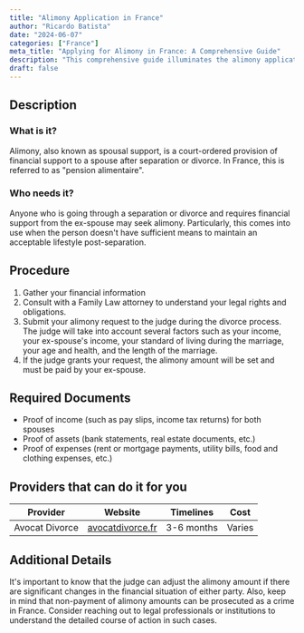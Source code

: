```yaml
---
title: "Alimony Application in France"
author: "Ricardo Batista"
date: "2024-06-07"
categories: ["France"]
meta_title: "Applying for Alimony in France: A Comprehensive Guide"
description: "This comprehensive guide illuminates the alimony application process in France"
draft: false
---
```


## Description

### What is it?
Alimony, also known as spousal support, is a court-ordered provision of financial support to a spouse after separation or divorce. In France, this is referred to as "pension alimentaire". 

### Who needs it?
Anyone who is going through a separation or divorce and requires financial support from the ex-spouse may seek alimony. Particularly, this comes into use when the person doesn't have sufficient means to maintain an acceptable lifestyle post-separation.

## Procedure

1. Gather your financial information
2. Consult with a Family Law attorney to understand your legal rights and obligations.
3. Submit your alimony request to the judge during the divorce process. The judge will take into account several factors such as your income, your ex-spouse's income, your standard of living during the marriage, your age and health, and the length of the marriage.
4. If the judge grants your request, the alimony amount will be set and must be paid by your ex-spouse.

## Required Documents

- Proof of income (such as pay slips, income tax returns) for both spouses
- Proof of assets (bank statements, real estate documents, etc.)
- Proof of expenses (rent or mortgage payments, utility bills, food and clothing expenses, etc.)

## Providers that can do it for you

| Provider        |     Website     |     Timelines    |       Cost      |
| --------------- | --------------- |  :-------------: | :-------------: |
| Avocat Divorce  |  [avocatdivorce.fr](https://www.avocatdivorce.fr/)     |      3-6 months      |    Varies        |

## Additional Details
It's important to know that the judge can adjust the alimony amount if there are significant changes in the financial situation of either party. Also, keep in mind that non-payment of alimony amounts can be prosecuted as a crime in France. Consider reaching out to legal professionals or institutions to understand the detailed course of action in such cases.